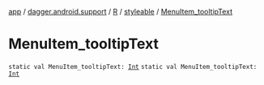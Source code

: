 [app](../../../index.md) / [dagger.android.support](../../index.md) / [R](../index.md) / [styleable](index.md) / [MenuItem_tooltipText](./-menu-item_tooltip-text.md)

# MenuItem_tooltipText

`static val MenuItem_tooltipText: `[`Int`](https://kotlinlang.org/api/latest/jvm/stdlib/kotlin/-int/index.html)
`static val MenuItem_tooltipText: `[`Int`](https://kotlinlang.org/api/latest/jvm/stdlib/kotlin/-int/index.html)
